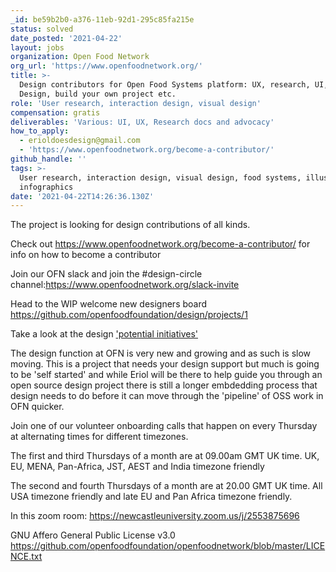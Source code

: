 ```yaml
---
_id: be59b2b0-a376-11eb-92d1-295c85fa215e
status: solved
date_posted: '2021-04-22'
layout: jobs
organization: Open Food Network
org_url: 'https://www.openfoodnetwork.org/'
title: >-
  Design contributors for Open Food Systems platform: UX, research, UI, Visual
  Design, build your own project etc.
role: 'User research, interaction design, visual design'
compensation: gratis
deliverables: 'Various: UI, UX, Research docs and advocacy'
how_to_apply:
  - erioldoesdesign@gmail.com
  - 'https://www.openfoodnetwork.org/become-a-contributor/'
github_handle: ''
tags: >-
  User research, interaction design, visual design, food systems, illustration,
  infographics
date: '2021-04-22T14:26:36.130Z'
---
```

The project is looking for design contributions of all kinds. 

Check out https://www.openfoodnetwork.org/become-a-contributor/ for info on how to become a contributor

Join our OFN slack and join the #design-circle channel:https://www.openfoodnetwork.org/slack-invite

Head to the WIP welcome new designers board https://github.com/openfoodfoundation/design/projects/1 

Take a look at the design ['potential initiatives'](https://www.notion.so/openfoodnetwork/80136d14907a43eabdfe653b4f1ff1d2?v=8024a87bff994e40b73cb9f65c59ffde)

The design function at OFN is very new and growing and as such is slow moving. This is a project that needs your design support but much is going to be 'self started' and while Eriol will be there to help guide you through an open source design project there is still a longer embdedding process that design needs to do before it can move through the 'pipeline' of OSS work in OFN quicker. 

Join one of our volunteer onboarding calls that happen on every Thursday at alternating times for different timezones.

The first and third Thursdays of a month are at 09.00am GMT UK time. UK, EU, MENA, Pan-Africa, JST, AEST and India timezone friendly

The second and fourth Thursdays of a month are at 20.00 GMT UK time. All USA timezone friendly and late EU and Pan Africa timezone friendly.

In this zoom room: https://newcastleuniversity.zoom.us/j/2553875696

GNU Affero General Public License v3.0
https://github.com/openfoodfoundation/openfoodnetwork/blob/master/LICENCE.txt
